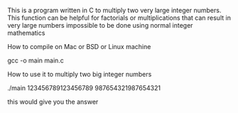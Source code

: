 This is a program written in C to multiply two very large integer numbers. This function can be helpful for factorials or multiplications that can result in very large numbers impossible to be done using normal integer mathematics


How to compile on Mac or BSD or Linux machine

gcc -o main main.c


How to use it to multiply two big integer numbers

./main 123456789123456789 987654321987654321

this would give you the answer

